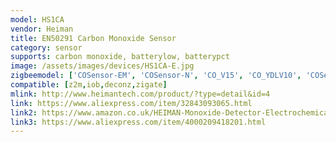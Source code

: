 ```yaml
---
model: HS1CA
vendor: Heiman
title: EN50291 Carbon Monoxide Sensor
category: sensor
supports: carbon monoxide, batterylow, batterypct
image: /assets/images/devices/HS1CA-E.jpg
zigbeemodel: ['COSensor-EM', 'COSensor-N', 'CO_V15', 'CO_YDLV10', 'COSensor-EF-3.0','CO_V16']
compatible: [z2m,iob,deconz,zigate]
mlink: http://www.heimantech.com/product/?type=detail&id=4
link: https://www.aliexpress.com/item/32843093065.html
link2: https://www.amazon.co.uk/HEIMAN-Monoxide-Detector-Electrochemical-compatible/dp/B0793QCYQ6
link3: https://www.aliexpress.com/item/4000209418201.html
---
```

